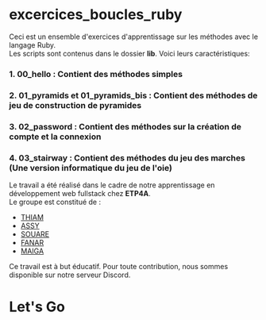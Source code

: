 # excercices_boucles_ruby
Ceci est un ensemble d'exercices d'apprentissage sur les méthodes avec le langage Ruby.\
Les scripts sont contenus dans le dossier **lib**. Voici leurs caractéristiques:  
### 1. 00_hello : Contient des méthodes simples
### 2. 01_pyramids et 01_pyramids_bis : Contient des méthodes de jeu de construction de pyramides
### 3. 02_password : Contient des méthodes sur la création de compte et la connexion
### 4. 03_stairway : Contient des méthodes du jeu des marches (Une version informatique du jeu de l'oie)

Le travail a été réalisé dans le cadre de notre apprentissage en développement web fullstack chez **ETP4A**.  
Le groupe est constitué de :
- [THIAM](https://github.com/thaliou)
- [ASSY](https://github.com/AssyaJalo)
- [SOUARE](https://github.com/bbkouty)
- [FANAR](https://github.com/fanarbandia)
- [MAIGA](https://github.com/Fadelion)

Ce travail est à but éducatif. Pour toute contribution, nous sommes disponible sur notre serveur Discord.
# Let's Go
